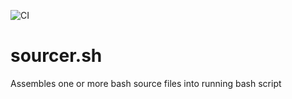 ![CI](https://github.com/WhisperingChaos/sourcer.sh/workflows/CI/badge.svg?branch=master)
# sourcer.sh
Assembles one or more bash source files into running bash script
